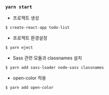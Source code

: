 

### `yarn start`

* 프로젝트 생성
```bash
$ create-react-app todo-list
```

* 프로젝트 환경설정
```bash
$ yarn eject
```

* Sass 관련 모듈과 classnames 설치
```bash
$ yarn add sass-loader node-sass classnames
```

* open-color 적용
```bash
$ yarn add open-color
```